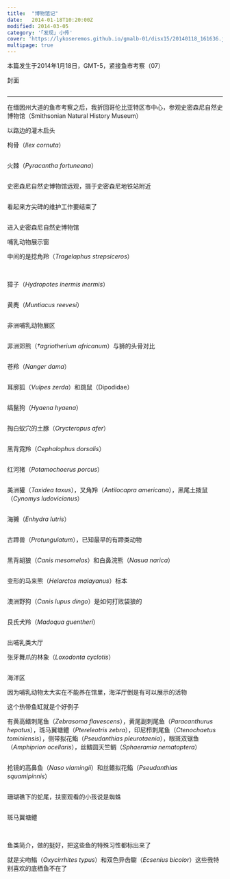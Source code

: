 ```yaml
---
title:  "博物馆记"
date:   2014-01-18T10:20:00Z
modified: 2014-03-05
category: '｢发现｣ 小传'
cover: 'https://lykoseremos.github.io/gmalb-01/disx15/20140118_161636.jpg'
multipage: true
---
```


本篇发生于2014年1月18日，GMT-5，紧接鱼市考察（07）

封面

<img class='disc' data-src='https://lykoseremos.github.io/gmalb-01/disx15/20140118_161636.jpg'>

---

在缅因州大道的鱼市考察之后，我折回哥伦比亚特区市中心，参观史密森尼自然史博物馆（Smithsonian Natural History Museum）

以路边的灌木启头

枸骨（<i>Ilex cornuta</i>）

<img class='disc' data-src='https://lykoseremos.github.io/gmalb-01/disx15/20140118_145308.jpg'>

火棘（<i>Pyracantha fortuneana</i>）

<img class='disc' data-src='https://lykoseremos.github.io/gmalb-01/disx15/20140118_145615.jpg'>

史密森尼自然史博物馆远观，摄于史密森尼地铁站附近

<img class='disc' data-src='https://lykoseremos.github.io/gmalb-01/disx15/20140118_150210.jpg'>

看起来方尖碑的维护工作要结束了

<img class='disc' data-src='https://lykoseremos.github.io/gmalb-01/disx15/20140118_150259-HDR.jpg'>

进入史密森尼自然史博物馆

哺乳动物展示窗

中间的是捻角羚（<i>Tragelaphus strepsiceros</i>）

<img class='disc' data-src='https://lykoseremos.github.io/gmalb-01/disx15/20140118_150752.jpg'>

<img class='disc' data-src='https://lykoseremos.github.io/gmalb-01/disx15/20140118_150801.jpg'>

獐子（<i>Hydropotes inermis inermis</i>）

<img class='disc' data-src='https://lykoseremos.github.io/gmalb-01/disx15/20140118_150814.jpg'>

黄麂（<i>Muntiacus reevesi</i>）

<img class='disc' data-src='https://lykoseremos.github.io/gmalb-01/disx15/20140118_150825.jpg'>

非洲哺乳动物展区

<img class='disc' data-src='https://lykoseremos.github.io/gmalb-01/disx15/20140118_150834.jpg'>

非洲郊熊（<i>†agriotherium africanum</i>）与狮的头骨对比

<img class='disc' data-src='https://lykoseremos.github.io/gmalb-01/disx15/20140118_150900.jpg'>

苍羚（<i>Nanger dama</i>）

<img class='disc' data-src='https://lykoseremos.github.io/gmalb-01/disx15/20140118_150956.jpg'>

耳廓狐（<i>Vulpes zerda</i>）和跳鼠（Dipodidae）

<img class='disc' data-src='https://lykoseremos.github.io/gmalb-01/disx15/20140118_151009.jpg'>

缟鬣狗（<i>Hyaena hyaena</i>）

<img class='disc' data-src='https://lykoseremos.github.io/gmalb-01/disx15/20140118_151023.jpg'>

掏白蚁穴的土豚（<i>Orycteropus afer</i>）

<img class='disc' data-src='https://lykoseremos.github.io/gmalb-01/disx15/20140118_151056.jpg'>

黑背霓羚（<i>Cephalophus dorsalis</i>）

<img class='disc' data-src='https://lykoseremos.github.io/gmalb-01/disx15/20140118_151225.jpg'>

红河猪（<i>Potamochoerus porcus</i>）

<img class='disc' data-src='https://lykoseremos.github.io/gmalb-01/disx15/20140118_151241.jpg'>

美洲獾（<i>Taxidea taxus</i>），叉角羚（<i>Antilocapra americana</i>），黑尾土拨鼠（<i>Cynomys ludovicianus</i>）

<img class='disc' data-src='https://lykoseremos.github.io/gmalb-01/disx15/20140118_151554.jpg'>

海獭（<i>Enhydra lutris</i>）

<img class='disc' data-src='https://lykoseremos.github.io/gmalb-01/disx15/20140118_151649.jpg'>

古蹄兽（<i>Protungulatum</i>），已知最早的有蹄类动物

<img class='disc' data-src='https://lykoseremos.github.io/gmalb-01/disx15/20140118_151823.jpg'>

黑背胡狼（<i>Canis mesomelas</i>）和白鼻浣熊（<i>Nasua narica</i>）

<img class='disc' data-src='https://lykoseremos.github.io/gmalb-01/disx15/20140118_151849.jpg'>

变形的马来熊（<i>Helarctos malayanus</i>）标本

<img class='disc' data-src='https://lykoseremos.github.io/gmalb-01/disx15/20140118_151900.jpg'>

澳洲野狗（<i>Canis lupus dingo</i>）是如何打败袋狼的

<img class='disc' data-src='https://lykoseremos.github.io/gmalb-01/disx15/20140118_152041.jpg'>

艮氏犬羚（<i>Madoqua guentheri</i>）

<img class='disc' data-src='https://lykoseremos.github.io/gmalb-01/disx15/20140118_152121.jpg'>

出哺乳类大厅

张牙舞爪的林象（<i>Loxodonta cyclotis</i>）

<img class='disc' data-src='https://lykoseremos.github.io/gmalb-01/disx15/20140118_152427.jpg'>

海洋区

因为哺乳动物太大实在不能养在馆里，海洋厅倒是有可以展示的活物

这个热带鱼缸就是个好例子

有黄高鳍刺尾鱼（<i>Zebrasoma flavescens</i>），黄尾副刺尾鱼（<i>Paracanthurus hepatus</i>），斑马翼塘鳢（<i>Ptereleotris zebra</i>），印尼栉刺尾鱼（<i>Ctenochaetus tominiensis</i>），侧带拟花鮨（<i>Pseudanthias pleurotaenia</i>），眼斑双锯鱼（<i>Amphiprion ocellaris</i>），丝鳍圆天竺鲷（<i>Sphaeramia nematoptera</i>）

<img class='disc' data-src='https://lykoseremos.github.io/gmalb-01/disx15/20140118_152551.jpg'>

抢镜的高鼻鱼（<i>Naso vlamingii</i>）和丝鳍拟花鮨（<i>Pseudanthias squamipinnis</i>）

<img class='disc' data-src='https://lykoseremos.github.io/gmalb-01/disx15/20140118_152554.jpg'>

珊瑚礁下的蛇尾，扶窗观看的小孩说是蜘蛛

<img class='disc' data-src='https://lykoseremos.github.io/gmalb-01/disx15/20140118_152601.jpg'>

斑马翼塘鳢

<img class='disc' data-src='https://lykoseremos.github.io/gmalb-01/disx15/20140118_152617.jpg'>

<img class='disc' data-src='https://lykoseremos.github.io/gmalb-01/disx15/20140118_152624.jpg'>

鱼类简介，做的挺好，把这些鱼的特殊习性都标出来了

就是尖吻䱵（<i>Oxycirrhites typus</i>）和双色异齿鳚（<i>Ecsenius bicolor</i>）这些我特别喜欢的底栖鱼不在了

<img class='disc' data-src='https://lykoseremos.github.io/gmalb-01/disx15/20140118_152725.jpg'>
